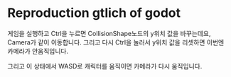 # Reproduction gtlich of godot
게임을 실행하고 Ctrl을 누르면 CollisionShape노드의 y위치 값을 바꾸는데요, Camera가 같이 이동합니다.
그리고 다시 Ctrl을 눌러서 y위치 값을 리셋하면 이번엔 카메라가 안움직입니다.

그리고 이 상태에서 WASD로 캐릭터를 움직이면 카메라가 다시 움직입니다.